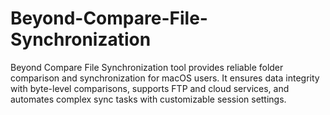 # Beyond-Compare-File-Synchronization
Beyond Compare File Synchronization tool provides reliable folder comparison and synchronization for macOS users. It ensures data integrity with byte-level comparisons, supports FTP and cloud services, and automates complex sync tasks with customizable session settings.
